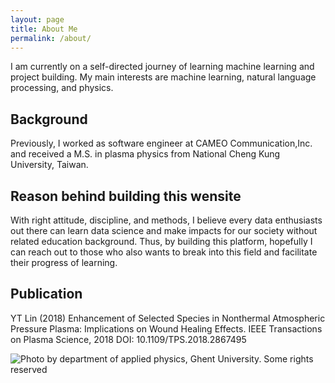 ```yaml
---
layout: page
title: About Me
permalink: /about/
---
```


I am currently on a self-directed journey of learning machine learning and project building. My main interests are machine learning, natural language processing, and physics.

## Background
Previously, I worked as software engineer at CAMEO Communication,Inc. and received a M.S. in plasma physics from National Cheng Kung University, Taiwan.

## Reason behind building this wensite
With right attitude, discipline, and methods, I believe every data enthusiasts out there can learn data science and make impacts for our society without related education background. Thus, by building this platform, hopefully I can reach out to those who also wants to break into this field and facilitate their progress of learning.

## Publication

YT Lin (2018) Enhancement of Selected Species in Nonthermal Atmospheric Pressure Plasma: Implications on Wound Healing Effects. IEEE Transactions on Plasma Science, 2018 DOI: 10.1109/TPS.2018.2867495

![]({{site.baseurl}}/images/fusion_datascience.jpg "Photo by department of applied physics, Ghent University. Some rights reserved")
